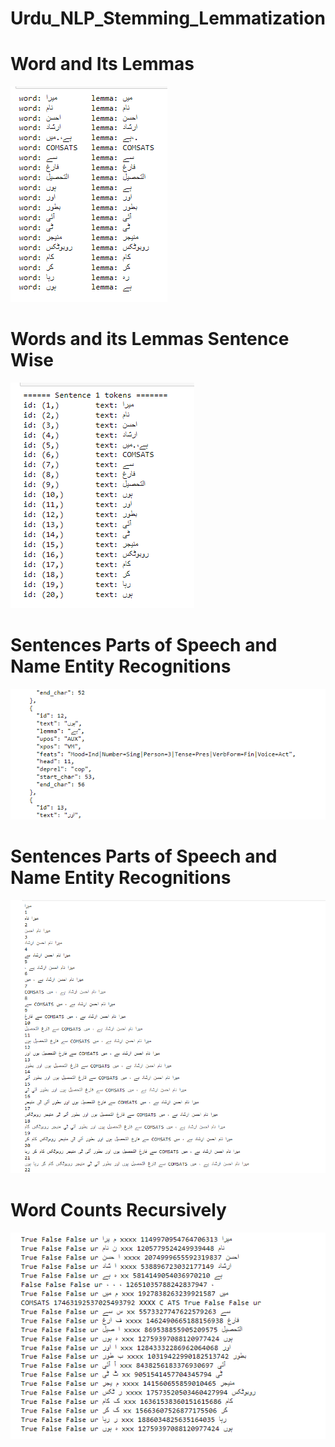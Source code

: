 # Urdu_NLP_Stemming_Lemmatization

# Word and Its Lemmas
![](Lemma.PNG)
# Words and its Lemmas Sentence Wise
![](Lemma2.PNG)
# Sentences Parts of Speech and Name Entity Recognitions
![](Lemma3.PNG)
# Sentences Parts of Speech and Name Entity Recognitions
![](Lemma4.PNG)
# Word Counts Recursively
![](Lemma5.PNG)
